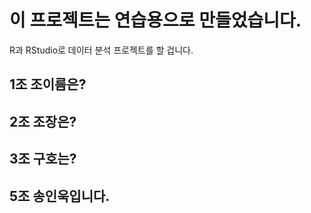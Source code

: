 # 이 프로젝트는 연습용으로 만들었습니다.

R과 RStudio로 데이터 분석 프로젝트를 할 겁니다.

## 1조 조이름은?

## 2조 조장은?

## 3조 구호는?

## 5조 송인욱입니다.


